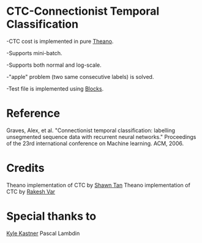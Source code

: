 CTC-Connectionist Temporal Classification
=========================================

-CTC cost is implemented in pure [Theano](https://github.com/Theano/Theano).

-Supports mini-batch.

-Supports both normal and log-scale.

-"apple" problem (two same consecutive labels) is solved.

-Test file is implemented using [Blocks](https://github.com/bartvm/blocks).




Reference
=========
Graves, Alex, et al. "Connectionist temporal classification: labelling unsegmented sequence data with recurrent neural networks." Proceedings of the 23rd international conference on Machine learning. ACM, 2006.


Credits
=======
Theano implementation of CTC by [Shawn Tan](https://github.com/shawntan/rnn-experiment/)
Theano implementation of CTC by [Rakesh Var](https://github.com/rakeshvar/rnn_ctc)


Special thanks to
=================
[Kyle Kastner](https://github.com/kastnerkyle)
Pascal Lambdin
